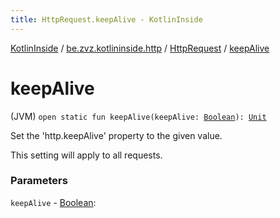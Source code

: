 ```yaml
---
title: HttpRequest.keepAlive - KotlinInside
---
```


[KotlinInside](../../index.html) / [be.zvz.kotlininside.http](../index.html) / [HttpRequest](index.html) / [keepAlive](./keep-alive.html)

# keepAlive

(JVM) `open static fun keepAlive(keepAlive: `[`Boolean`](https://kotlinlang.org/api/latest/jvm/stdlib/kotlin/-boolean/index.html)`): `[`Unit`](https://kotlinlang.org/api/latest/jvm/stdlib/kotlin/-unit/index.html)

Set the 'http.keepAlive' property to the given value.

 This setting will apply to all requests.

### Parameters

`keepAlive` - [Boolean](https://kotlinlang.org/api/latest/jvm/stdlib/kotlin/-boolean/index.html): 